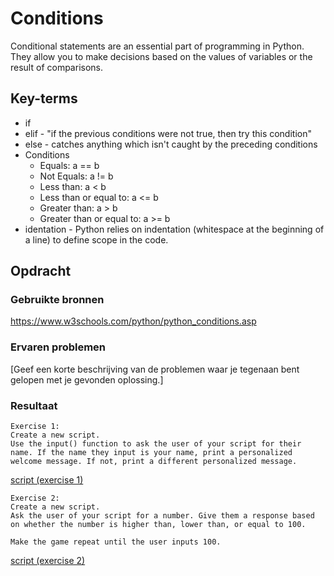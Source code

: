 # Conditions
Conditional statements are an essential part of programming in Python. They allow you to make decisions based on the values of variables or the result of comparisons.

## Key-terms
- if
- elif - "if the previous conditions were not true, then try this condition"
- else - catches anything which isn't caught by the preceding conditions
- Conditions
    - Equals: a == b
    - Not Equals: a != b
    - Less than: a < b
    - Less than or equal to: a <= b
    - Greater than: a > b
    - Greater than or equal to: a >= b
- identation - Python relies on indentation (whitespace at the beginning of a line) to define scope in the code.

## Opdracht
### Gebruikte bronnen
https://www.w3schools.com/python/python_conditions.asp
### Ervaren problemen
[Geef een korte beschrijving van de problemen waar je tegenaan bent gelopen met je gevonden oplossing.]

### Resultaat

```
Exercise 1:
Create a new script.
Use the input() function to ask the user of your script for their name. If the name they input is your name, print a personalized welcome message. If not, print a different personalized message.
```
[script (exercise 1)](code/05_1.py)


```
Exercise 2:
Create a new script.
Ask the user of your script for a number. Give them a response based on whether the number is higher than, lower than, or equal to 100.

Make the game repeat until the user inputs 100.

```
[script (exercise 2)](code/05_2.py)
